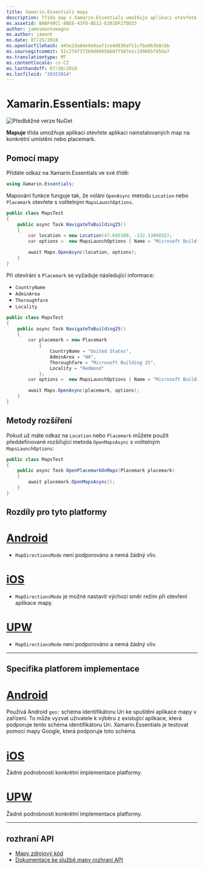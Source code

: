 ```yaml
---
title: Xamarin.Essentials mapy
description: Třída map v Xamarin.Essentials umožňuje aplikaci otevřete aplikaci nainstalovaných map na konkrétní umístění nebo placemark.
ms.assetid: BABF40CC-8BEE-43FD-BE12-6301DF27DD33
author: jamesmontemagno
ms.author: jamont
ms.date: 07/25/2018
ms.openlocfilehash: 445e2da84e9a9aaf1ce4d836af11cfba963b8cbb
ms.sourcegitcommit: 51c274f37369d8965b68ff587e1c2d9865f85da7
ms.translationtype: MT
ms.contentlocale: cs-CZ
ms.lasthandoff: 07/30/2018
ms.locfileid: "39353914"
---
```

# <a name="xamarinessentials-maps"></a>Xamarin.Essentials: mapy

![Předběžné verze NuGet](~/media/shared/pre-release.png)

**Mapuje** třída umožňuje aplikaci otevřete aplikaci nainstalovaných map na konkrétní umístění nebo placemark.

## <a name="using-maps"></a>Pomocí mapy

Přidáte odkaz na Xamarin.Essentials ve své třídě:

```csharp
using Xamarin.Essentials;
```

Mapování funkce funguje tak, že volání `OpenAsync` metodu `Location` nebo `Placemark` otevřete s volitelným `MapsLaunchOptions`.

```csharp
public class MapsTest
{
    public async Task NavigateToBuilding25()
    {
        var location = new Location(47.645160, -122.1306032);
        var options =  new MapsLaunchOptions { Name = "Microsoft Building 25" };

        await Maps.OpenAsync(location, options);
    }
}
```

Při otevírání s `Placemark` se vyžaduje následující informace:

* `CountryName`
* `AdminArea`
* `Thoroughfare`
* `Locality`

```csharp
public class MapsTest
{
    public async Task NavigateToBuilding25()
    {
        var placemark = new Placemark
            {
                CountryName = "United States",
                AdminArea = "WA",
                Thoroughfare = "Microsoft Building 25",
                Locality = "Redmond"
            };
        var options =  new MapsLaunchOptions { Name = "Microsoft Building 25" };

        await Maps.OpenAsync(placemark, options);
    }
}
```

## <a name="extension-methods"></a>Metody rozšíření

Pokud už máte odkaz na `Location` nebo `Placemark` můžete použít předdefinované rozšiřující metoda `OpenMapsAsync` s volitelným `MapsLaunchOptions`:

```csharp
public class MapsTest
{
    public async Task OpenPlacemarkOnMaps(Placemark placemark)
    {
        await placemark.OpenMapsAsync();
    }
}
```

## <a name="platform-differences"></a>Rozdíly pro tyto platformy

# <a name="androidtabandroid"></a>[Android](#tab/android)

* `MapDirectionsMode` není podporováno a nemá žádný vliv.

# <a name="iostabios"></a>[iOS](#tab/ios)

* `MapDirectionsMode` je možné nastavit výchozí směr režim při otevření aplikace mapy.

# <a name="uwptabuwp"></a>[UPW](#tab/uwp)

* `MapDirectionsMode` není podporováno a nemá žádný vliv.

--------------

## <a name="platform-implementation-specifics"></a>Specifika platforem implementace

# <a name="androidtabandroid"></a>[Android](#tab/android)

Používá Android `geo:` schéma identifikátoru Uri ke spuštění aplikace mapy v zařízení. To může vyzvat uživatele k výběru z existující aplikace, která podporuje tento schéma identifikátoru Uri.  Xamarin.Essentials je testovat pomocí mapy Google, která podporuje toto schéma.

# <a name="iostabios"></a>[iOS](#tab/ios)

Žádné podrobnosti konkrétní implementace platformy.

# <a name="uwptabuwp"></a>[UPW](#tab/uwp)

Žádné podrobnosti konkrétní implementace platformy.

--------------

## <a name="api"></a>rozhraní API

- [Mapy zdrojový kód](https://github.com/xamarin/Essentials/tree/master/Xamarin.Essentials/Maps)
- [Dokumentace ke službě mapy rozhraní API](xref:Xamarin.Essentials.Maps)
